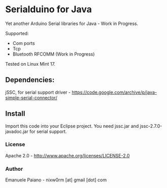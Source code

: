 # Serialduino for Java
Yet another Arduino Serial libraries for Java - Work in  Progress. 

Supported:
<ul>
<li>Com ports</li>
<li>Tcp</li>
<li>Bluetooth RFCOMM (Work in Progress)</li>
</ul>

Tested on Linux Mint 17. 

## Dependencies: 
jSSC, for serial support driver - https://code.google.com/archive/p/java-simple-serial-connector/

## Install
Import this code into your Eclipse project. You need jssc.jar and jssc-2.7.0-javadoc.jar for serial support. 

### License
Apache 2.0 - http://www.apache.org/licenses/LICENSE-2.0

### Author
Emanuele Paiano - nixw0rm [at] gmail [dot] com
